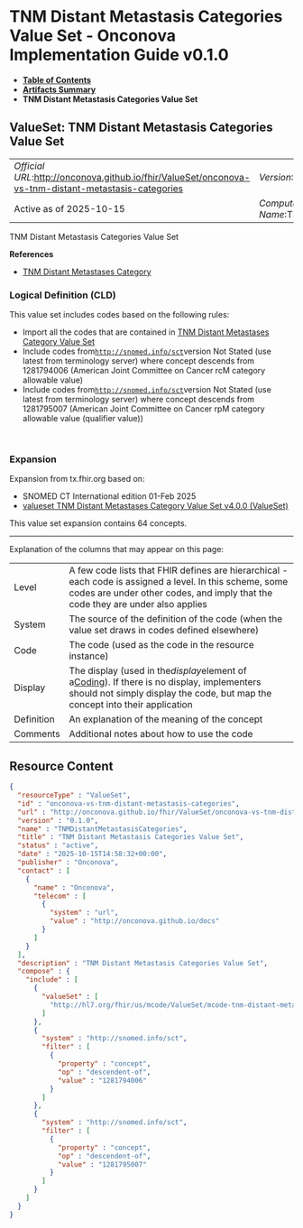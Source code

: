 # TNM Distant Metastasis Categories Value Set - Onconova Implementation Guide v0.1.0

* [**Table of Contents**](toc.md)
* [**Artifacts Summary**](artifacts.md)
* **TNM Distant Metastasis Categories Value Set**

## ValueSet: TNM Distant Metastasis Categories Value Set 

| | |
| :--- | :--- |
| *Official URL*:http://onconova.github.io/fhir/ValueSet/onconova-vs-tnm-distant-metastasis-categories | *Version*:0.1.0 |
| Active as of 2025-10-15 | *Computable Name*:TNMDistantMetastasisCategories |

 
TNM Distant Metastasis Categories Value Set 

 **References** 

* [TNM Distant Metastases Category](StructureDefinition-onconova-tnm-distant-metastases-category.md)

### Logical Definition (CLD)

This value set includes codes based on the following rules:

* Import all the codes that are contained in [TNM Distant Metastases Category Value Set](http://hl7.org/fhir/us/mcode/STU4/ValueSet-mcode-tnm-distant-metastases-category-vs.html)
* Include codes from[`http://snomed.info/sct`](http://www.snomed.org/)version Not Stated (use latest from terminology server) where concept descends from 1281794006 (American Joint Committee on Cancer rcM category allowable value)
* Include codes from[`http://snomed.info/sct`](http://www.snomed.org/)version Not Stated (use latest from terminology server) where concept descends from 1281795007 (American Joint Committee on Cancer rpM category allowable value (qualifier value))

 

### Expansion

Expansion from tx.fhir.org based on:

* SNOMED CT International edition 01-Feb 2025
* [valueset TNM Distant Metastases Category Value Set v4.0.0 (ValueSet)](http://hl7.org/fhir/us/mcode/STU4/ValueSet-mcode-tnm-distant-metastases-category-vs.html)

This value set expansion contains 64 concepts.

-------

 Explanation of the columns that may appear on this page: 

| | |
| :--- | :--- |
| Level | A few code lists that FHIR defines are hierarchical - each code is assigned a level. In this scheme, some codes are under other codes, and imply that the code they are under also applies |
| System | The source of the definition of the code (when the value set draws in codes defined elsewhere) |
| Code | The code (used as the code in the resource instance) |
| Display | The display (used in the*display*element of a[Coding](http://hl7.org/fhir/R4/datatypes.html#Coding)). If there is no display, implementers should not simply display the code, but map the concept into their application |
| Definition | An explanation of the meaning of the concept |
| Comments | Additional notes about how to use the code |



## Resource Content

```json
{
  "resourceType" : "ValueSet",
  "id" : "onconova-vs-tnm-distant-metastasis-categories",
  "url" : "http://onconova.github.io/fhir/ValueSet/onconova-vs-tnm-distant-metastasis-categories",
  "version" : "0.1.0",
  "name" : "TNMDistantMetastasisCategories",
  "title" : "TNM Distant Metastasis Categories Value Set",
  "status" : "active",
  "date" : "2025-10-15T14:58:32+00:00",
  "publisher" : "Onconova",
  "contact" : [
    {
      "name" : "Onconova",
      "telecom" : [
        {
          "system" : "url",
          "value" : "http://onconova.github.io/docs"
        }
      ]
    }
  ],
  "description" : "TNM Distant Metastasis Categories Value Set",
  "compose" : {
    "include" : [
      {
        "valueSet" : [
          "http://hl7.org/fhir/us/mcode/ValueSet/mcode-tnm-distant-metastases-category-vs|4.0.0"
        ]
      },
      {
        "system" : "http://snomed.info/sct",
        "filter" : [
          {
            "property" : "concept",
            "op" : "descendent-of",
            "value" : "1281794006"
          }
        ]
      },
      {
        "system" : "http://snomed.info/sct",
        "filter" : [
          {
            "property" : "concept",
            "op" : "descendent-of",
            "value" : "1281795007"
          }
        ]
      }
    ]
  }
}

```
